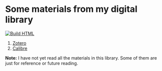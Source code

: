 # Some materials from my digital library

[![Build HTML](https://github.com/hoanganhduc/library/actions/workflows/build.yml/badge.svg)](https://github.com/hoanganhduc/library/actions/workflows/build.yml)

1. [Zotero](zotero)
2. [Calibre](calibre)

**Note:** I have not yet read all the materials in this library. Some of them are just for reference or future reading.
